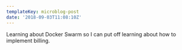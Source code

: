 ```yaml
---
templateKey: microblog-post
date: '2018-09-03T11:08:10Z'
---
```


Learning about Docker Swarm so I can put off learning about how to implement billing.

